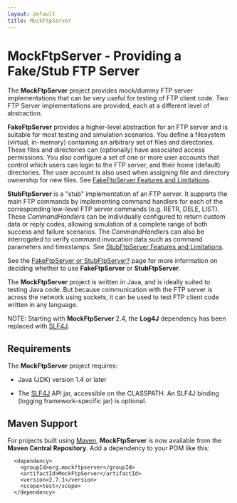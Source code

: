 ```yaml
---
layout: default
title: MockFtpServer
---  
```


# MockFtpServer - Providing a Fake/Stub FTP Server

The **MockFtpServer** project provides mock/dummy FTP server implementations that can be very
useful for testing of FTP client code. Two FTP Server implementations are provided, each at a different
level of abstraction.

**FakeFtpServer** provides a higher-level abstraction for an FTP server and is suitable for most testing
and simulation scenarios. You define a filesystem (virtual, in-memory) containing an arbitrary set of
files and directories. These files and directories can (optionally) have associated access permissions.
You also configure a set of one or more user accounts that control which users can login to the FTP server,
and their home (default) directories. The user account is also used when assigning file and directory
ownership for new files. See [FakeFtpServer Features and Limitations](./fakeftpserver-features.html).

**StubFtpServer** is a "stub" implementation of an FTP server. It supports the main FTP commands by
implementing command handlers for each of the corresponding low-level FTP server commands (e.g. RETR,
DELE, LIST). These *CommandHandler*s can be individually configured to return custom data or reply codes,
allowing simulation of a complete range of both success and failure scenarios. The *CommandHandler*s can
also be interrogated to verify command invocation data such as command parameters and timestamps.
See [StubFtpServer Features and Limitations](./stubftpserver-features.html).

See the [FakeFtpServer or StubFtpServer?](./fakeftpserver-versus-stubftpserver.html) page for more
information on deciding whether to use **FakeFtpServer** or **StubFtpServer**.

The **MockFtpServer** project is written in Java, and is ideally suited to testing Java code. But because
communication with the FTP server is across the network using sockets, it can be used to test FTP client 
code written in any language.

NOTE: Starting with **MockFtpServer** 2.4, the **Log4J** dependency has been replaced with [SLF4J](http://www.slf4j.org/).


## Requirements

The **MockFtpServer** project requires:

 *  Java (JDK) version 1.4 or later

 * The [SLF4J](http://www.slf4j.org/) API jar, accessible on the CLASSPATH. An SLF4J binding (logging
   framework-specific jar) is optional.


## Maven Support

For projects built using [Maven](http://maven.apache.org/), **MockFtpServer** is now available
from the **Maven Central Repository**. Add a dependency to your POM like this:

```
  <dependency>
    <groupId>org.mockftpserver</groupId>
    <artifactId>MockFtpServer</artifactId>
    <version>2.7.1</version>
    <scope>test</scope>
  </dependency>
```